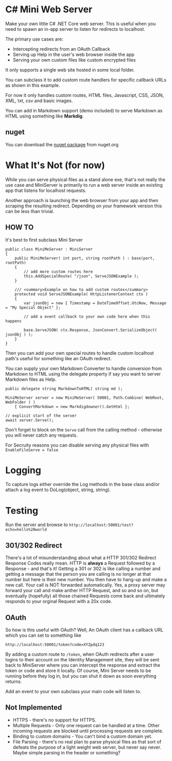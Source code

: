 # C# Mini Web Server

Make your own little C# .NET Core web server. This is useful when you need to spawn an in-app server to listen for redirects to localhost.

The primary use cases are:

* Intercepting redirects from an OAuth Callback
* Serving up Help in the user's web browser inside the app
* Serving your own custom files like custom encrypted files

It only supports a single web site hosted in some local folder.

You can subclass it to add custom route handlers for specific callback URLs as shown in this example.

For now it only handles custom routes, HTML files, Javascript, CSS, JSON, XML, txt, csv and basic images.

You can add in Markdown support (demo included) to serve Markdown as HTML using something like **Markdig**.

## nuget

You can download the [nuget package](https://www.nuget.org/packages/raydreams.miniserver/) from nuget.org

# What It's Not (for now)

While you can serve physical files as a stand alone exe, that's not really the use case and MiniServer is primarily to run a web server inside an existing app that listens for localhost requests.

Another approach is launching the web browser from your app and then scraping the resulting redirect. Depending on your framework version this can be less than trivial.

## HOW TO

It's best to first subclass Mini Server

```
public class MiniMeServer : MiniServer
{
    public MiniMeServer( int port, string rootPath ) : base(port, rootPath)
    {
        // add more custom routes here
        this.AddSpecialRoute( "/json", ServeJSONExample );
    }

    /// <summary>Example on how to add custom routes</summary>
    protected void ServeJSONExample( HttpListenerContext ctx )
    {
        var jsonObj = new { Timestamp = DateTimeOffset.UtcNow, Message = "My Special Object" };

        // add a event callback to your own code here when this happens

        base.ServeJSON( ctx.Response, JsonConvert.SerializeObject( jsonObj ) );
    }
}
```

Then you can add your own special routes to handle custom localhost path's useful for something like an OAuth redirect.

You can supply your own Markdown Converter to handle conversion from Markdown to HTML using the delegate property if say you want to server Markdown files as Help.

```
public delegate string MarkdownToHTML( string md );

MiniMeServer server = new MiniMeServer( 50001, Path.Combine( WebRoot, WebFolder ) )
    { ConvertMarkdown = new Markdigdowner().GetHtml };

// explicit start of the server
await server.Serve();
```

Don't forget to block on the `Serve` call from the calling method - otherwise you will never catch any requests.

For Secruity reasons you can disable serving any physical files with `EnableFileServe = false`

# Logging

To capture logs either override the Log methods in the base class and/or attach a log event to DoLog(object, string, string).

# Testing

Run the server and browse to `http://localhost:50001/test?echo=hello%20world`

## 301/302 Redirect

There's a lot of misunderstanding about what a HTTP 301/302 Redirect Response Codes really mean. HTTP is **always** a Request followed by a Response - and that's it! Getting a 301 or 302 is like calling a number and getting a message that the person you are calling is no longer at that number but here is their new number. You then have to hang-up and make a new call. Your call is NOT forwarded automatically. Yes, a proxy server may forward your call and make anther HTTP Request, and so and so on, but eventually (hopefully) all those chained Requests come back and ultimately responds to your orginal Request with a 20x code.

## OAuth

So how is this useful with OAuth? Well, An OAuth client has a callback URL which you can set to something like

```
http://localhost:50001/token?code=XYZpdq123
```

By adding a custom route to `/token`, when OAuth redirects after a user logins to their account on the Identity Management site, they will be sent back to MiniServer where you can intercept the response and extract the token or code and store it locally. Of course, Mini Server needs to be running before they log in, but you can shut it down as soon everything returns.

Add an event to your own subclass your main code will listen to.

## Not Implemented

* HTTPS - there's no support for HTTPS.
* Multiple Requests - Only one request can be handled at a time. Other incoming requests are blocked until processing requests are complete.
* Binding to custom domains - You can't bind a custom domain yet.
* File Parsing - there's no real plan to parse physical files as that sort of defeats the purpose of a light weight web server, but never say never. Maybe simple parsing in the header or something?
